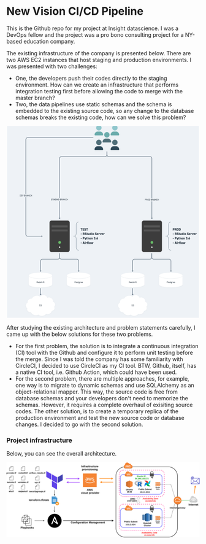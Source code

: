 # New Vision CI/CD Pipeline

This is the Github repo for my project at Insight datascience. I was a DevOps fellow and the project was a pro bono consulting project for a NY-based education company.

The existing infrastructure of the company is presented below. There are two AWS EC2 instances that host staging and production environments. I was presented with two challenges:
- One, the developers push their codes directly to the staging environment. How can we create an infrastructure that performs integration testing first before allowing the code to merge with the master branch? 
- Two, the data pipelines use static schemas and the schema is embedded to the existing source code, so any change to the database schemas breaks the existing code, how can we solve this problem?

<p align="center"> <img src="images/current_infra.png" width="500" height="500"> </p>

After studying the existing architecture and problem statements carefully, I came up with the below solutions for these two problems.
- For the first problem, the solution is to integrate a continuous integration (CI) tool with the Github and configure it to perform unit testing before the merge. Since I was told the company has some familiarity with CircleCI, I decided to use CircleCI as my CI tool. BTW, Github, itself, has a native CI tool, i.e. Github Action, which could have been used.
- For the second problem, there are multiple approaches, for example, one way is to migrate to dynamic schemas and use SQLAlchemy as an object-relational mapper. This way, the source code is free from database schemas and your developers don't need to memorize the schemas. However, it requires a complete overhaul of exisiting source codes. The other solution, is to create a temporary replica of the production environment and test the new source code or database changes. I decided to go with the second solution. 







### Project infrastructure

Below, you can see the overall architecture. 

![alt text](images/Architecturediagram.png "Project Infrastructure")
